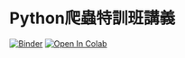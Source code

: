 # Python爬蟲特訓班講義

[![Binder](https://mybinder.org/badge_logo.svg)](https://mybinder.org/v2/gh/victorgau/python_crawler/master)
[![Open In Colab](https://colab.research.google.com/assets/colab-badge.svg)](https://colab.research.google.com/github/victorgau/python_crawler/)




